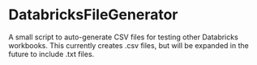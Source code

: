 # DatabricksFileGenerator
A small script to auto-generate CSV files for testing other Databricks workbooks. This currently creates .csv files, but will be expanded in the future to include .txt files.
